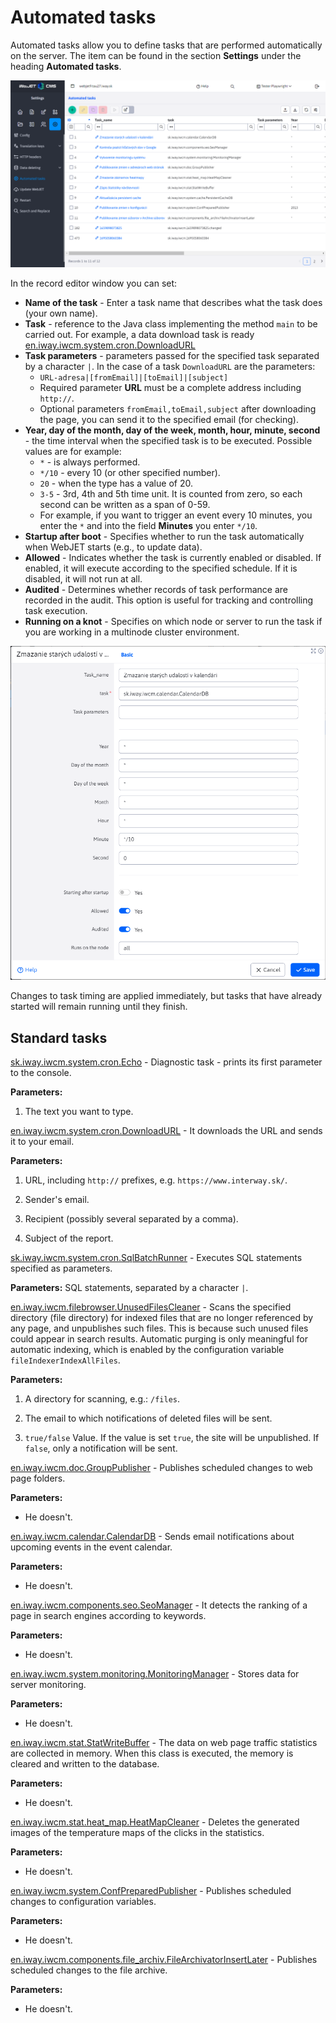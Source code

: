 # Automated tasks

Automated tasks allow you to define tasks that are performed automatically on the server. The item can be found in the section **Settings** under the heading **Automated tasks**.

![](dataTable.png)

In the record editor window you can set:
- **Name of the task** - Enter a task name that describes what the task does (your own name).
- **Task** - reference to the Java class implementing the method `main` to be carried out. For example, a data download task is ready [en.iway.iwcm.system.cron.DownloadURL](../../../../../src/webjet8/java/sk/iway/iwcm/system/cron/DownloadURL.java)
- **Task parameters** - parameters passed for the specified task separated by a character `|`. In the case of a task `DownloadURL` are the parameters:
  - `URL-adresa|[fromEmail]|[toEmail]|[subject]`
  - Required parameter **URL** must be a complete address including `http://`.
  - Optional parameters `fromEmail,toEmail,subject` after downloading the page, you can send it to the specified email (for checking).
- **Year, day of the month, day of the week, month, hour, minute, second** - the time interval when the specified task is to be executed. Possible values are for example:
  - `*` - is always performed.
  - `*/10` - every 10 (or other specified number).
  - `20` - when the type has a value of 20.
  - `3-5` - 3rd, 4th and 5th time unit. It is counted from zero, so each second can be written as a span of 0-59.
  - For example, if you want to trigger an event every 10 minutes, you enter the `*` and into the field **Minutes** you enter `*/10`.
- **Startup after boot** - Specifies whether to run the task automatically when WebJET starts (e.g., to update data).
- **Allowed** - Indicates whether the task is currently enabled or disabled. If enabled, it will execute according to the specified schedule. If it is disabled, it will not run at all.
- **Audited** - Determines whether records of task performance are recorded in the audit. This option is useful for tracking and controlling task execution.
- **Running on a knot** - Specifies on which node or server to run the task if you are working in a multinode cluster environment.

![](editor.png)

Changes to task timing are applied immediately, but tasks that have already started will remain running until they finish.

## Standard tasks

[sk.iway.iwcm.system.cron.Echo](../../../../../src/webjet8/java/sk/iway/iwcm/system/cron/Echo.java) - Diagnostic task - prints its first parameter to the console.

**Parameters:**

1. The text you want to type.

[en.iway.iwcm.system.cron.DownloadURL](../../../../../src/webjet8/java/sk/iway/iwcm/system/cron/DownloadURL.java) - It downloads the URL and sends it to your email.

**Parameters:**

1. URL, including `http://` prefixes, e.g. `https://www.interway.sk/`.

2. Sender's email.

3. Recipient (possibly several separated by a comma).

4. Subject of the report.

[sk.iway.iwcm.system.cron.SqlBatchRunner](../../../../../src/webjet8/java/sk/iway/iwcm/system/cron/SqlBatchRunner.java) - Executes SQL statements specified as parameters.

**Parameters:** SQL statements, separated by a character `|`.

[en.iway.iwcm.filebrowser.UnusedFilesCleaner](../../../../../src/webjet8/java/sk/iway/iwcm/filebrowser/UnusedFilesCleaner.java) - Scans the specified directory (file directory) for indexed files that are no longer referenced by any page, and unpublishes such files. This is because such unused files could appear in search results. Automatic purging is only meaningful for automatic indexing, which is enabled by the configuration variable `fileIndexerIndexAllFiles`.

**Parameters:**

1. A directory for scanning, e.g.: `/files`.

2. The email to which notifications of deleted files will be sent.

3. `true/false` Value. If the value is set `true`, the site will be unpublished. If `false`, only a notification will be sent.

[en.iway.iwcm.doc.GroupPublisher](../../../../../src/webjet8/java/sk/iway/iwcm/doc/GroupPublisher.java) - Publishes scheduled changes to web page folders.

**Parameters:**

- He doesn't.

[en.iway.iwcm.calendar.CalendarDB](../../../../../src/webjet8/java/sk/iway/iwcm/calendar/CalendarDB.java) - Sends email notifications about upcoming events in the event calendar.

**Parameters:**

- He doesn't.

[en.iway.iwcm.components.seo.SeoManager](../../../../../src/webjet8/java/sk/iway/iwcm/components/seo/SeoManager.java) - It detects the ranking of a page in search engines according to keywords.

**Parameters:**

- He doesn't.

[en.iway.iwcm.system.monitoring.MonitoringManager](../../../../../src/webjet8/java/sk/iway/iwcm/system/monitoring/MonitoringManager.java) - Stores data for server monitoring.

**Parameters:**

- He doesn't.

[en.iway.iwcm.stat.StatWriteBuffer](../../../../../src/webjet8/java/sk/iway/iwcm/stat/StatWriteBuffer.java) - The data on web page traffic statistics are collected in memory. When this class is executed, the memory is cleared and written to the database.

**Parameters:**

- He doesn't.

[en.iway.iwcm.stat.heat\_map.HeatMapCleaner](../../../../../src/webjet8/java/sk/iway/iwcm/stat/heat_map/HeatMapCleaner.java) - Deletes the generated images of the temperature maps of the clicks in the statistics.

**Parameters:**

- He doesn't.

[en.iway.iwcm.system.ConfPreparedPublisher](../../../../../src/webjet8/java/sk/iway/iwcm/system/ConfPreparedPublisher.java) - Publishes scheduled changes to configuration variables.

**Parameters:**

- He doesn't.

[en.iway.iwcm.components.file\_archiv.FileArchivatorInsertLater](../../../../../src/webjet8/java/sk/iway/iwcm/components/file_archiv/FileArchivatorInsertLater.java) - Publishes scheduled changes to the file archive.

**Parameters:**

- He doesn't.
